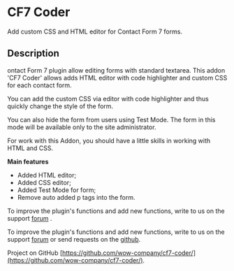 # CF7 Coder
 Add custom CSS and HTML editor for Contact Form 7 forms.

## Description

ontact Form 7 plugin allow editing forms with standard textarea. This addon  'CF7 Coder' allows adds HTML editor with code highlighter and custom CSS for each contact form.

You can add the custom CSS via editor with code highlighter and thus quickly change the style of the form.

You can also hide the form from users using Test Mode. The form in this mode will be available only to the site administrator.

For work with this Addon, you should have a little skills in working with HTML and CSS.


**Main features**
* Added HTML editor;
* Added CSS editor;
* Added Test Mode for form;
* Remove auto added p tags into the form.

To improve the plugin's functions and add new functions, write to us on the support [forum](https://wordpress.org/support/plugin/cf7-coder/) .

To improve the plugin's functions and add new functions, write to us on the support [forum](https://wordpress.org/support/plugin/cf7-coder/) or send requests on the [github](https://github.com/wow-company/cf7-coder/issues).

Project on GitHub [https://github.com/wow-company/cf7-coder/](https://github.com/wow-company/cf7-coder/).

